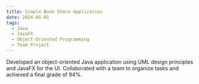 ```yaml
---
title: Simple Book Store Application
date: 2024-05-01
tags:
  - Java
  - JavaFX
  - Object-Oriented Programming
  - Team Project
---
```


Developed an object-oriented Java application using UML design principles and JavaFX for the UI. Collaborated with a team to organize tasks and achieved a final grade of 94%.

<!--more-->
